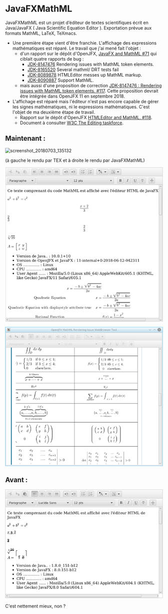 # JavaFXMathML
JavaFXMathML est un projet d’éditeur de textes scientifiques écrit en Java/JavaFX ( Java Scientific Equation Editor ).
Exportation prévue aux formats MathML, LaTeX, TeXmacs.

- Une première étape vient d'être franchie.
L'affichage des expressions mathématiques est réparé. Le travail que j'ai mené fait l'objet :
  - d'un rapport sur le dépôt d'OpenJFX,  [JavaFX and MathML #71](https://github.com/javafxports/openjdk-jfx/issues/71) qui ciblait quatre rapports de bug :
     - [JDK-8147476](https://bugs.openjdk.java.net/browse/JDK-8147476?jql=text%20~%20"Mathml") Rendering issues with MathML token elements.
     - [JDK-8165520](https://bugs.openjdk.java.net/browse/JDK-8165520?jql=text%20~%20Mathml%20ORDER%20BY%20created%20DESC%2C%20due%20DESC%2C%20cf%5B10710%5D%20ASC) Several mathml/ DRT tests fail
     - [JDK-8089878](https://bugs.openjdk.java.net/browse/JDK-8089878?jql=text%20~%20Mathml%20ORDER%20BY%20created%20DESC%2C%20due%20DESC%2C%20cf%5B10710%5D%20ASC) HTMLEditor messes up MathML markup.
     - [JDK-8090887](https://bugs.openjdk.java.net/browse/JDK-8090887?jql=text%20~%20Mathml%20ORDER%20BY%20created%20DESC%2C%20due%20DESC%2C%20cf%5B10710%5D%20ASC) Support MathML.
  - mais aussi d'une proposition de correction [JDK-8147476 : Rendering issues with MathML token elements. #117](https://github.com/javafxports/openjdk-jfx/pull/117). Cette proposition devrait être intégrée dans OpenJFX 11 en septembre 2018.
- L'affichage est réparé mais l'éditeur n'est pas encore capable de gérer les signes mathématiques, ni le expressions mathématiques. C'est l'objet de ma deuxième étape de travail.
  - Rapport sur le dépôt d'OpenJFX [HTMLEditor and MathML. #118](https://github.com/javafxports/openjdk-jfx/issues/118).
  - Document à consulter [W3C The Editing taskforce](http://w3c.github.io/editing/).


## Maintenant :
![screenshot_20180703_135132](https://user-images.githubusercontent.com/19194678/42218308-712a3148-7ec8-11e8-9fc9-c786ddbb16ca.png)

(à gauche le rendu par TEX et à droite le rendu par JavaFXMathML)

![Capture d'écran de JavaFXMathML](/images/Screenshot_20180702_040429.png)

![Capture d'écran de JavaFXMathML](/images/Screenshot_20180619_191413.png)

## Avant :

![Capture d'écran de JavaFXMathML](/images/screen_shoot_javafxmathml_201801021624.png)

C'est nettement mieux, non ?


